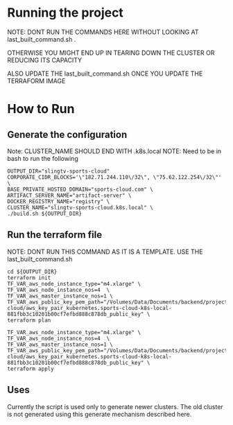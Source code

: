 Running the project
==================

NOTE: DONT RUN THE COMMANDS HERE WITHOUT LOOKING AT last_built_command.sh . 

OTHERWISE YOU MIGHT END UP IN TEARING DOWN THE CLUSTER OR REDUCING ITS CAPACITY 

ALSO UPDATE THE last_built_command.sh ONCE YOU UPDATE THE TERRAFORM IMAGE

# How to Run



## Generate the configuration

Note: CLUSTER_NAME SHOULD END WITH .k8s.local
NOTE: Need to be in bash to run the following

```
OUTPUT_DIR="slingtv-sports-cloud"
CORPORATE_CIDR_BLOCKS='\"182.71.244.110\/32\", \"75.62.122.254\/32\"' \
BASE_PRIVATE_HOSTED_DOMAIN="sports-cloud.com" \
ARTIFACT_SERVER_NAME="artifact-server" \
DOCKER_REGISTRY_NAME="registry" \
CLUSTER_NAME="slingtv-sports-cloud.k8s.local" \
./build.sh ${OUTPUT_DIR}

```
## Run the terraform file
NOTE: DONT RUN THIS COMMAND AS IT IS A TEMPLATE. USE THE last_built_command.sh
```
cd ${OUTPUT_DIR}
terraform init
TF_VAR_aws_node_instance_type="m4.xlarge" \
TF_VAR_aws_node_instance_nos=4  \
TF_VAR_aws_master_instance_nos=1 \
TF_VAR_aws_public_key_pem_path="/Volumes/Data/Documents/backend/projects/docs/sports cloud/aws_key_pair_kubernetes.sports-cloud-k8s-local-881fbb3c10201b00cf7efbd888c878db_public_key" \
terraform plan

TF_VAR_aws_node_instance_type="m4.xlarge" \
TF_VAR_aws_node_instance_nos=4  \
TF_VAR_aws_master_instance_nos=1 \
TF_VAR_aws_public_key_pem_path="/Volumes/Data/Documents/backend/projects/docs/sports cloud/aws_key_pair_kubernetes.sports-cloud-k8s-local-881fbb3c10201b00cf7efbd888c878db_public_key" \
terraform apply

```


## Uses

Currently the script is used only to generate newer clusters. The old cluster is not generated using this generate mechanism described here.

